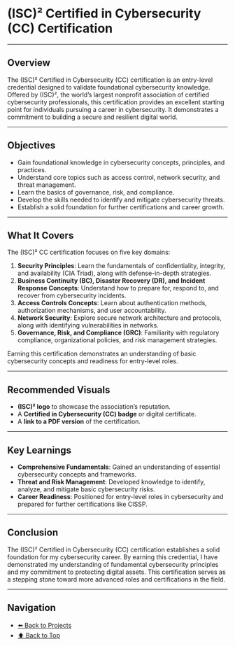 # (ISC)² Certified in Cybersecurity (CC) Certification

---

## Overview
The (ISC)² Certified in Cybersecurity (CC) certification is an entry-level credential designed to validate foundational cybersecurity knowledge. Offered by (ISC)², the world’s largest nonprofit association of certified cybersecurity professionals, this certification provides an excellent starting point for individuals pursuing a career in cybersecurity. It demonstrates a commitment to building a secure and resilient digital world.

---

## Objectives
- Gain foundational knowledge in cybersecurity concepts, principles, and practices.
- Understand core topics such as access control, network security, and threat management.
- Learn the basics of governance, risk, and compliance.
- Develop the skills needed to identify and mitigate cybersecurity threats.
- Establish a solid foundation for further certifications and career growth.

---

## What It Covers
The (ISC)² CC certification focuses on five key domains:

1. **Security Principles**: Learn the fundamentals of confidentiality, integrity, and availability (CIA Triad), along with defense-in-depth strategies.
2. **Business Continuity (BC), Disaster Recovery (DR), and Incident Response Concepts**: Understand how to prepare for, respond to, and recover from cybersecurity incidents.
3. **Access Controls Concepts**: Learn about authentication methods, authorization mechanisms, and user accountability.
4. **Network Security**: Explore secure network architecture and protocols, along with identifying vulnerabilities in networks.
5. **Governance, Risk, and Compliance (GRC)**: Familiarity with regulatory compliance, organizational policies, and risk management strategies.

Earning this certification demonstrates an understanding of basic cybersecurity concepts and readiness for entry-level roles.

---

## Recommended Visuals
- **(ISC)² logo** to showcase the association’s reputation.
- A **Certified in Cybersecurity (CC) badge** or digital certificate.
- A **link to a PDF version** of the certification.

---

## Key Learnings
- **Comprehensive Fundamentals**: Gained an understanding of essential cybersecurity concepts and frameworks.
- **Threat and Risk Management**: Developed knowledge to identify, analyze, and mitigate basic cybersecurity risks.
- **Career Readiness**: Positioned for entry-level roles in cybersecurity and prepared for further certifications like CISSP.

---

## Conclusion
The (ISC)² Certified in Cybersecurity (CC) certification establishes a solid foundation for my cybersecurity career. By earning this credential, I have demonstrated my understanding of fundamental cybersecurity principles and my commitment to protecting digital assets. This certification serves as a stepping stone toward more advanced roles and certifications in the field.

---

## Navigation
- [⬅️ Back to Projects](https://c-razo.github.io/portfolio-v2/#projects)
- [⬆️ Back to Top](#isc2-certified-in-cybersecurity-cc)
